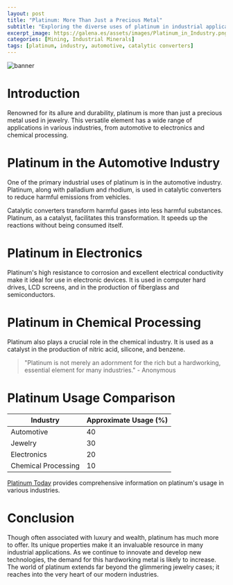 ```yaml
---
layout: post
title: "Platinum: More Than Just a Precious Metal"
subtitle: "Exploring the diverse uses of platinum in industrial applications beyond its well-known usage in jewelry."
excerpt_image: https://galena.es/assets/images/Platinum_in_Industry.png
categories: [Mining, Industrial Minerals]
tags: [platinum, industry, automotive, catalytic converters]
---
```


![banner](https://galena.es/assets/images/Platinum_in_Industry.png "A close-up image of platinum metal bars and industrial tools, highlighting the diverse applications of platinum in various industries beyond jewelry, such as electronics, automotive, and chemical processing.")

# Introduction

Renowned for its allure and durability, platinum is more than just a precious metal used in jewelry. This versatile element has a wide range of applications in various industries, from automotive to electronics and chemical processing. 

# Platinum in the Automotive Industry

One of the primary industrial uses of platinum is in the automotive industry. Platinum, along with palladium and rhodium, is used in catalytic converters to reduce harmful emissions from vehicles. 

Catalytic converters transform harmful gases into less harmful substances. Platinum, as a catalyst, facilitates this transformation. It speeds up the reactions without being consumed itself.

# Platinum in Electronics

Platinum's high resistance to corrosion and excellent electrical conductivity make it ideal for use in electronic devices. It is used in computer hard drives, LCD screens, and in the production of fiberglass and semiconductors.

# Platinum in Chemical Processing

Platinum also plays a crucial role in the chemical industry. It is used as a catalyst in the production of nitric acid, silicone, and benzene. 

> "Platinum is not merely an adornment for the rich but a hardworking, essential element for many industries." - Anonymous

# Platinum Usage Comparison

| Industry               | Approximate Usage (%) |
| ---------------------- | --------------------- |
| Automotive             | 40                    |
| Jewelry                | 30                    |
| Electronics            | 20                    |
| Chemical Processing    | 10                    |

[Platinum Today](http://www.platinum.matthey.com/) provides comprehensive information on platinum's usage in various industries.

# Conclusion

Though often associated with luxury and wealth, platinum has much more to offer. Its unique properties make it an invaluable resource in many industrial applications. As we continue to innovate and develop new technologies, the demand for this hardworking metal is likely to increase. The world of platinum extends far beyond the glimmering jewelry cases; it reaches into the very heart of our modern industries.